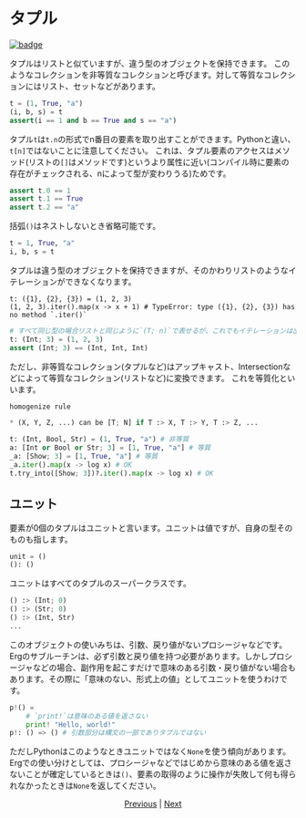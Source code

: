 # タプル

[![badge](https://img.shields.io/endpoint.svg?url=https%3A%2F%2Fgezf7g7pd5.execute-api.ap-northeast-1.amazonaws.com%2Fdefault%2Fsource_up_to_date%3Fowner%3Derg-lang%26repos%3Derg%26ref%3Dmain%26path%3Ddoc/EN/syntax/13_tuple.md%26commit_hash%3De959b3e54bfa8cee4929743b0193a129e7525c61)](https://gezf7g7pd5.execute-api.ap-northeast-1.amazonaws.com/default/source_up_to_date?owner=erg-lang&repos=erg&ref=main&path=doc/EN/syntax/13_tuple.md&commit_hash=e959b3e54bfa8cee4929743b0193a129e7525c61)

タプルはリストと似ていますが、違う型のオブジェクトを保持できます。
このようなコレクションを非等質なコレクションと呼びます。対して等質なコレクションにはリスト、セットなどがあります。

```python
t = (1, True, "a")
(i, b, s) = t
assert(i == 1 and b == True and s == "a")
```

タプル`t`は`t.n`の形式でn番目の要素を取り出すことができます。Pythonと違い、`t[n]`ではないことに注意してください。
これは、タプル要素のアクセスはメソッド(リストの`[]`はメソッドです)というより属性に近い(コンパイル時に要素の存在がチェックされる、nによって型が変わりうる)ためです。

```python
assert t.0 == 1
assert t.1 == True
assert t.2 == "a"
```

括弧`()`はネストしないとき省略可能です。

```python
t = 1, True, "a"
i, b, s = t
```

タプルは違う型のオブジェクトを保持できますが、そのかわりリストのようなイテレーションができなくなります。

```python,compile_fail
t: ({1}, {2}, {3}) = (1, 2, 3)
(1, 2, 3).iter().map(x -> x + 1) # TypeError: type ({1}, {2}, {3}) has no method `.iter()`
```

```python
# すべて同じ型の場合リストと同じように`(T; n)`で表せるが、これでもイテレーションは出来ない
t: (Int; 3) = (1, 2, 3)
assert (Int; 3) == (Int, Int, Int)
```

ただし、非等質なコレクション(タプルなど)はアップキャスト、Intersectionなどによって等質なコレクション(リストなど)に変換できます。
これを等質化といいます。

```python
homogenize rule

* (X, Y, Z, ...) can be [T; N] if T :> X, T :> Y, T :> Z, ...
```

```python
t: (Int, Bool, Str) = (1, True, "a") # 非等質
a: [Int or Bool or Str; 3] = [1, True, "a"] # 等質
_a: [Show; 3] = [1, True, "a"] # 等質
_a.iter().map(x -> log x) # OK
t.try_into([Show; 3])?.iter().map(x -> log x) # OK
```

## ユニット

要素が0個のタプルはユニットと言います。ユニットは値ですが、自身の型そのものも指します。

```python
unit = ()
(): ()
```

ユニットはすべてのタプルのスーパークラスです。

```python
() :> (Int; 0)
() :> (Str; 0)
() :> (Int, Str)
...
```

このオブジェクトの使いみちは、引数、戻り値がないプロシージャなどです。Ergのサブルーチンは、必ず引数と戻り値を持つ必要があります。しかしプロシージャなどの場合、副作用を起こすだけで意味のある引数・戻り値がない場合もあります。その際に「意味のない、形式上の値」としてユニットを使うわけです。

```python
p!() =
    # `print!`は意味のある値を返さない
    print! "Hello, world!"
p!: () => () # 引数部分は構文の一部でありタプルではない
```

ただしPythonはこのようなときユニットではなく`None`を使う傾向があります。
Ergでの使い分けとしては、プロシージャなどではじめから意味のある値を返さないことが確定しているときは`()`、要素の取得のように操作が失敗して何も得られなかったときは`None`を返してください。

<p align='center'>
    <a href='./12_container_ownership.md'>Previous</a> | <a href='./14_record.md'>Next</a>
</p>
